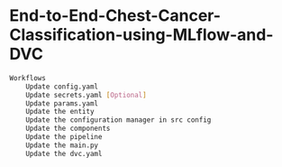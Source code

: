 # End-to-End-Chest-Cancer-Classification-using-MLflow-and-DVC


~~~bash
Workflows
    Update config.yaml
    Update secrets.yaml [Optional]
    Update params.yaml
    Update the entity
    Update the configuration manager in src config
    Update the components
    Update the pipeline
    Update the main.py
    Update the dvc.yaml
~~~